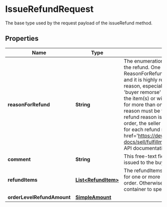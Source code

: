 

# IssueRefundRequest

The base type used by the request payload of the issueRefund method.

## Properties

Name | Type | Description | Notes
------------ | ------------- | ------------- | -------------
**reasonForRefund** | **String** | The enumeration value passed into this field indicates the reason for the refund. One of the defined enumeration values in the ReasonForRefundEnum type must be used. This field is required, and it is highly recommended that sellers use the correct refund reason, especially in the case of a buyer-requested cancellation or &#39;buyer remorse&#39; return to indicate that there was nothing wrong with the item(s) or with the shipment of the order. Note: If issuing refunds for more than one order line item, keep in mind that the refund reason must be the same for each of the order line items. If the refund reason is different for one or more order line items in an order, the seller would need to make separate issueRefund calls, one for each refund reason. For implementation help, refer to &lt;a href&#x3D;&#39;https://developer.ebay.com/api-docs/sell/fulfillment/types/api:ReasonForRefundEnum&#39;&gt;eBay API documentation&lt;/a&gt; |  [optional]
**comment** | **String** | This free-text field allows the seller to clarify why the refund is being issued to the buyer. Max Length: 100 |  [optional]
**refundItems** | [**List&lt;RefundItem&gt;**](RefundItem.md) | The refundItems array is only required if the seller is issuing a refund for one or more individual order line items in a multiple line item order. Otherwise, the seller just uses the orderLevelRefundAmount container to specify the amount of the refund for the entire order. |  [optional]
**orderLevelRefundAmount** | [**SimpleAmount**](SimpleAmount.md) |  |  [optional]




